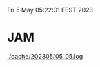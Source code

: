 Fri  5 May 05:22:01 EEST 2023
# JAM
<a href='./cache/202305/05_05.log'>./cache/202305/05_05.log</a>
